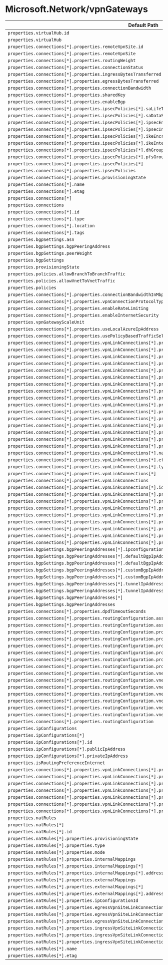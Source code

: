# Microsoft.Network/vpnGateways

| Default Path | Alias |
|---|---|
| `properties.virtualHub.id` | `Microsoft.Network/vpnGateways/virtualHub.id` |
| `properties.virtualHub` | `Microsoft.Network/vpnGateways/virtualHub` |
| `properties.connections[*].properties.remoteVpnSite.id` | `Microsoft.Network/vpnGateways/connections[*].remoteVpnSite.id` |
| `properties.connections[*].properties.remoteVpnSite` | `Microsoft.Network/vpnGateways/connections[*].remoteVpnSite` |
| `properties.connections[*].properties.routingWeight` | `Microsoft.Network/vpnGateways/connections[*].routingWeight` |
| `properties.connections[*].properties.connectionStatus` | `Microsoft.Network/vpnGateways/connections[*].connectionStatus` |
| `properties.connections[*].properties.ingressBytesTransferred` | `Microsoft.Network/vpnGateways/connections[*].ingressBytesTransferred` |
| `properties.connections[*].properties.egressBytesTransferred` | `Microsoft.Network/vpnGateways/connections[*].egressBytesTransferred` |
| `properties.connections[*].properties.connectionBandwidth` | `Microsoft.Network/vpnGateways/connections[*].connectionBandwidth` |
| `properties.connections[*].properties.sharedKey` | `Microsoft.Network/vpnGateways/connections[*].sharedKey` |
| `properties.connections[*].properties.enableBgp` | `Microsoft.Network/vpnGateways/connections[*].enableBgp` |
| `properties.connections[*].properties.ipsecPolicies[*].saLifeTimeSeconds` | `Microsoft.Network/vpnGateways/connections[*].ipsecPolicies[*].saLifeTimeSeconds` |
| `properties.connections[*].properties.ipsecPolicies[*].saDataSizeKilobytes` | `Microsoft.Network/vpnGateways/connections[*].ipsecPolicies[*].saDataSizeKilobytes` |
| `properties.connections[*].properties.ipsecPolicies[*].ipsecEncryption` | `Microsoft.Network/vpnGateways/connections[*].ipsecPolicies[*].ipsecEncryption` |
| `properties.connections[*].properties.ipsecPolicies[*].ipsecIntegrity` | `Microsoft.Network/vpnGateways/connections[*].ipsecPolicies[*].ipsecIntegrity` |
| `properties.connections[*].properties.ipsecPolicies[*].ikeEncryption` | `Microsoft.Network/vpnGateways/connections[*].ipsecPolicies[*].ikeEncryption` |
| `properties.connections[*].properties.ipsecPolicies[*].ikeIntegrity` | `Microsoft.Network/vpnGateways/connections[*].ipsecPolicies[*].ikeIntegrity` |
| `properties.connections[*].properties.ipsecPolicies[*].dhGroup` | `Microsoft.Network/vpnGateways/connections[*].ipsecPolicies[*].dhGroup` |
| `properties.connections[*].properties.ipsecPolicies[*].pfsGroup` | `Microsoft.Network/vpnGateways/connections[*].ipsecPolicies[*].pfsGroup` |
| `properties.connections[*].properties.ipsecPolicies[*]` | `Microsoft.Network/vpnGateways/connections[*].ipsecPolicies[*]` |
| `properties.connections[*].properties.ipsecPolicies` | `Microsoft.Network/vpnGateways/connections[*].ipsecPolicies` |
| `properties.connections[*].properties.provisioningState` | `Microsoft.Network/vpnGateways/connections[*].provisioningState` |
| `properties.connections[*].name` | `Microsoft.Network/vpnGateways/connections[*].name` |
| `properties.connections[*].etag` | `Microsoft.Network/vpnGateways/connections[*].etag` |
| `properties.connections[*]` | `Microsoft.Network/vpnGateways/connections[*]` |
| `properties.connections` | `Microsoft.Network/vpnGateways/connections` |
| `properties.connections[*].id` | `Microsoft.Network/vpnGateways/connections[*].id` |
| `properties.connections[*].type` | `Microsoft.Network/vpnGateways/connections[*].type` |
| `properties.connections[*].location` | `Microsoft.Network/vpnGateways/connections[*].location` |
| `properties.connections[*].tags` | `Microsoft.Network/vpnGateways/connections[*].tags` |
| `properties.bgpSettings.asn` | `Microsoft.Network/vpnGateways/bgpSettings.asn` |
| `properties.bgpSettings.bgpPeeringAddress` | `Microsoft.Network/vpnGateways/bgpSettings.bgpPeeringAddress` |
| `properties.bgpSettings.peerWeight` | `Microsoft.Network/vpnGateways/bgpSettings.peerWeight` |
| `properties.bgpSettings` | `Microsoft.Network/vpnGateways/bgpSettings` |
| `properties.provisioningState` | `Microsoft.Network/vpnGateways/provisioningState` |
| `properties.policies.allowBranchToBranchTraffic` | `Microsoft.Network/vpnGateways/policies.allowBranchToBranchTraffic` |
| `properties.policies.allowVnetToVnetTraffic` | `Microsoft.Network/vpnGateways/policies.allowVnetToVnetTraffic` |
| `properties.policies` | `Microsoft.Network/vpnGateways/policies` |
| `properties.connections[*].properties.connectionBandwidthInMbps` | `Microsoft.Network/vpnGateways/connections[*].connectionBandwidthInMbps` |
| `properties.connections[*].properties.vpnConnectionProtocolType` | `Microsoft.Network/vpnGateways/connections[*].vpnConnectionProtocolType` |
| `properties.connections[*].properties.enableRateLimiting` | `Microsoft.Network/vpnGateways/connections[*].enableRateLimiting` |
| `properties.connections[*].properties.enableInternetSecurity` | `Microsoft.Network/vpnGateways/connections[*].enableInternetSecurity` |
| `properties.vpnGatewayScaleUnit` | `Microsoft.Network/vpnGateways/vpnGatewayScaleUnit` |
| `properties.connections[*].properties.useLocalAzureIpAddress` | `Microsoft.Network/vpnGateways/connections[*].useLocalAzureIpAddress` |
| `properties.connections[*].properties.usePolicyBasedTrafficSelectors` | `Microsoft.Network/vpnGateways/connections[*].usePolicyBasedTrafficSelectors` |
| `properties.connections[*].properties.vpnLinkConnections[*].properties.vpnSiteLink.id` | `Microsoft.Network/vpnGateways/connections[*].vpnLinkConnections[*].vpnSiteLink.id` |
| `properties.connections[*].properties.vpnLinkConnections[*].properties.vpnSiteLink` | `Microsoft.Network/vpnGateways/connections[*].vpnLinkConnections[*].vpnSiteLink` |
| `properties.connections[*].properties.vpnLinkConnections[*].properties.routingWeight` | `Microsoft.Network/vpnGateways/connections[*].vpnLinkConnections[*].routingWeight` |
| `properties.connections[*].properties.vpnLinkConnections[*].properties.connectionStatus` | `Microsoft.Network/vpnGateways/connections[*].vpnLinkConnections[*].connectionStatus` |
| `properties.connections[*].properties.vpnLinkConnections[*].properties.vpnConnectionProtocolType` | `Microsoft.Network/vpnGateways/connections[*].vpnLinkConnections[*].vpnConnectionProtocolType` |
| `properties.connections[*].properties.vpnLinkConnections[*].properties.ingressBytesTransferred` | `Microsoft.Network/vpnGateways/connections[*].vpnLinkConnections[*].ingressBytesTransferred` |
| `properties.connections[*].properties.vpnLinkConnections[*].properties.egressBytesTransferred` | `Microsoft.Network/vpnGateways/connections[*].vpnLinkConnections[*].egressBytesTransferred` |
| `properties.connections[*].properties.vpnLinkConnections[*].properties.connectionBandwidth` | `Microsoft.Network/vpnGateways/connections[*].vpnLinkConnections[*].connectionBandwidth` |
| `properties.connections[*].properties.vpnLinkConnections[*].properties.sharedKey` | `Microsoft.Network/vpnGateways/connections[*].vpnLinkConnections[*].sharedKey` |
| `properties.connections[*].properties.vpnLinkConnections[*].properties.enableBgp` | `Microsoft.Network/vpnGateways/connections[*].vpnLinkConnections[*].enableBgp` |
| `properties.connections[*].properties.vpnLinkConnections[*].properties.usePolicyBasedTrafficSelectors` | `Microsoft.Network/vpnGateways/connections[*].vpnLinkConnections[*].usePolicyBasedTrafficSelectors` |
| `properties.connections[*].properties.vpnLinkConnections[*].properties.ipsecPolicies[*]` | `Microsoft.Network/vpnGateways/connections[*].vpnLinkConnections[*].ipsecPolicies[*]` |
| `properties.connections[*].properties.vpnLinkConnections[*].properties.ipsecPolicies` | `Microsoft.Network/vpnGateways/connections[*].vpnLinkConnections[*].ipsecPolicies` |
| `properties.connections[*].properties.vpnLinkConnections[*].properties.enableRateLimiting` | `Microsoft.Network/vpnGateways/connections[*].vpnLinkConnections[*].enableRateLimiting` |
| `properties.connections[*].properties.vpnLinkConnections[*].properties.useLocalAzureIpAddress` | `Microsoft.Network/vpnGateways/connections[*].vpnLinkConnections[*].useLocalAzureIpAddress` |
| `properties.connections[*].properties.vpnLinkConnections[*].properties.provisioningState` | `Microsoft.Network/vpnGateways/connections[*].vpnLinkConnections[*].provisioningState` |
| `properties.connections[*].properties.vpnLinkConnections[*].name` | `Microsoft.Network/vpnGateways/connections[*].vpnLinkConnections[*].name` |
| `properties.connections[*].properties.vpnLinkConnections[*].etag` | `Microsoft.Network/vpnGateways/connections[*].vpnLinkConnections[*].etag` |
| `properties.connections[*].properties.vpnLinkConnections[*].type` | `Microsoft.Network/vpnGateways/connections[*].vpnLinkConnections[*].type` |
| `properties.connections[*].properties.vpnLinkConnections[*]` | `Microsoft.Network/vpnGateways/connections[*].vpnLinkConnections[*]` |
| `properties.connections[*].properties.vpnLinkConnections` | `Microsoft.Network/vpnGateways/connections[*].vpnLinkConnections` |
| `properties.connections[*].properties.vpnLinkConnections[*].id` | `Microsoft.Network/vpnGateways/connections[*].vpnLinkConnections[*].id` |
| `properties.connections[*].properties.vpnLinkConnections[*].properties.ipsecPolicies[*].saLifeTimeSeconds` | `Microsoft.Network/vpnGateways/connections[*].vpnLinkConnections[*].ipsecPolicies[*].saLifeTimeSeconds` |
| `properties.connections[*].properties.vpnLinkConnections[*].properties.ipsecPolicies[*].saDataSizeKilobytes` | `Microsoft.Network/vpnGateways/connections[*].vpnLinkConnections[*].ipsecPolicies[*].saDataSizeKilobytes` |
| `properties.connections[*].properties.vpnLinkConnections[*].properties.ipsecPolicies[*].ipsecEncryption` | `Microsoft.Network/vpnGateways/connections[*].vpnLinkConnections[*].ipsecPolicies[*].ipsecEncryption` |
| `properties.connections[*].properties.vpnLinkConnections[*].properties.ipsecPolicies[*].ipsecIntegrity` | `Microsoft.Network/vpnGateways/connections[*].vpnLinkConnections[*].ipsecPolicies[*].ipsecIntegrity` |
| `properties.connections[*].properties.vpnLinkConnections[*].properties.ipsecPolicies[*].ikeEncryption` | `Microsoft.Network/vpnGateways/connections[*].vpnLinkConnections[*].ipsecPolicies[*].ikeEncryption` |
| `properties.connections[*].properties.vpnLinkConnections[*].properties.ipsecPolicies[*].ikeIntegrity` | `Microsoft.Network/vpnGateways/connections[*].vpnLinkConnections[*].ipsecPolicies[*].ikeIntegrity` |
| `properties.connections[*].properties.vpnLinkConnections[*].properties.ipsecPolicies[*].dhGroup` | `Microsoft.Network/vpnGateways/connections[*].vpnLinkConnections[*].ipsecPolicies[*].dhGroup` |
| `properties.connections[*].properties.vpnLinkConnections[*].properties.ipsecPolicies[*].pfsGroup` | `Microsoft.Network/vpnGateways/connections[*].vpnLinkConnections[*].ipsecPolicies[*].pfsGroup` |
| `properties.bgpSettings.bgpPeeringAddresses[*].ipconfigurationId` | `Microsoft.Network/vpnGateways/bgpSettings.bgpPeeringAddresses[*].ipconfigurationId` |
| `properties.bgpSettings.bgpPeeringAddresses[*].defaultBgpIpAddresses[*]` | `Microsoft.Network/vpnGateways/bgpSettings.bgpPeeringAddresses[*].defaultBgpIpAddresses[*]` |
| `properties.bgpSettings.bgpPeeringAddresses[*].defaultBgpIpAddresses` | `Microsoft.Network/vpnGateways/bgpSettings.bgpPeeringAddresses[*].defaultBgpIpAddresses` |
| `properties.bgpSettings.bgpPeeringAddresses[*].customBgpIpAddresses[*]` | `Microsoft.Network/vpnGateways/bgpSettings.bgpPeeringAddresses[*].customBgpIpAddresses[*]` |
| `properties.bgpSettings.bgpPeeringAddresses[*].customBgpIpAddresses` | `Microsoft.Network/vpnGateways/bgpSettings.bgpPeeringAddresses[*].customBgpIpAddresses` |
| `properties.bgpSettings.bgpPeeringAddresses[*].tunnelIpAddresses[*]` | `Microsoft.Network/vpnGateways/bgpSettings.bgpPeeringAddresses[*].tunnelIpAddresses[*]` |
| `properties.bgpSettings.bgpPeeringAddresses[*].tunnelIpAddresses` | `Microsoft.Network/vpnGateways/bgpSettings.bgpPeeringAddresses[*].tunnelIpAddresses` |
| `properties.bgpSettings.bgpPeeringAddresses[*]` | `Microsoft.Network/vpnGateways/bgpSettings.bgpPeeringAddresses[*]` |
| `properties.bgpSettings.bgpPeeringAddresses` | `Microsoft.Network/vpnGateways/bgpSettings.bgpPeeringAddresses` |
| `properties.connections[*].properties.dpdTimeoutSeconds` | `Microsoft.Network/vpnGateways/connections[*].dpdTimeoutSeconds` |
| `properties.connections[*].properties.routingConfiguration.associatedRouteTable.id` | `Microsoft.Network/vpnGateways/connections[*].routingConfiguration.associatedRouteTable.id` |
| `properties.connections[*].properties.routingConfiguration.associatedRouteTable` | `Microsoft.Network/vpnGateways/connections[*].routingConfiguration.associatedRouteTable` |
| `properties.connections[*].properties.routingConfiguration.propagatedRouteTables.labels[*]` | `Microsoft.Network/vpnGateways/connections[*].routingConfiguration.propagatedRouteTables.labels[*]` |
| `properties.connections[*].properties.routingConfiguration.propagatedRouteTables.labels` | `Microsoft.Network/vpnGateways/connections[*].routingConfiguration.propagatedRouteTables.labels` |
| `properties.connections[*].properties.routingConfiguration.propagatedRouteTables.ids[*].id` | `Microsoft.Network/vpnGateways/connections[*].routingConfiguration.propagatedRouteTables.ids[*].id` |
| `properties.connections[*].properties.routingConfiguration.propagatedRouteTables.ids[*]` | `Microsoft.Network/vpnGateways/connections[*].routingConfiguration.propagatedRouteTables.ids[*]` |
| `properties.connections[*].properties.routingConfiguration.propagatedRouteTables.ids` | `Microsoft.Network/vpnGateways/connections[*].routingConfiguration.propagatedRouteTables.ids` |
| `properties.connections[*].properties.routingConfiguration.propagatedRouteTables` | `Microsoft.Network/vpnGateways/connections[*].routingConfiguration.propagatedRouteTables` |
| `properties.connections[*].properties.routingConfiguration.vnetRoutes.staticRoutes[*].name` | `Microsoft.Network/vpnGateways/connections[*].routingConfiguration.vnetRoutes.staticRoutes[*].name` |
| `properties.connections[*].properties.routingConfiguration.vnetRoutes.staticRoutes[*].addressPrefixes[*]` | `Microsoft.Network/vpnGateways/connections[*].routingConfiguration.vnetRoutes.staticRoutes[*].addressPrefixes[*]` |
| `properties.connections[*].properties.routingConfiguration.vnetRoutes.staticRoutes[*].addressPrefixes` | `Microsoft.Network/vpnGateways/connections[*].routingConfiguration.vnetRoutes.staticRoutes[*].addressPrefixes` |
| `properties.connections[*].properties.routingConfiguration.vnetRoutes.staticRoutes[*].nextHopIpAddress` | `Microsoft.Network/vpnGateways/connections[*].routingConfiguration.vnetRoutes.staticRoutes[*].nextHopIpAddress` |
| `properties.connections[*].properties.routingConfiguration.vnetRoutes.staticRoutes[*]` | `Microsoft.Network/vpnGateways/connections[*].routingConfiguration.vnetRoutes.staticRoutes[*]` |
| `properties.connections[*].properties.routingConfiguration.vnetRoutes.staticRoutes` | `Microsoft.Network/vpnGateways/connections[*].routingConfiguration.vnetRoutes.staticRoutes` |
| `properties.connections[*].properties.routingConfiguration.vnetRoutes` | `Microsoft.Network/vpnGateways/connections[*].routingConfiguration.vnetRoutes` |
| `properties.connections[*].properties.routingConfiguration` | `Microsoft.Network/vpnGateways/connections[*].routingConfiguration` |
| `properties.ipConfigurations` | `Microsoft.Network/vpnGateways/ipConfigurations` |
| `properties.ipConfigurations[*]` | `Microsoft.Network/vpnGateways/ipConfigurations[*]` |
| `properties.ipConfigurations[*].id` | `Microsoft.Network/vpnGateways/ipConfigurations[*].id` |
| `properties.ipConfigurations[*].publicIpAddress` | `Microsoft.Network/vpnGateways/ipConfigurations[*].publicIpAddress` |
| `properties.ipConfigurations[*].privateIpAddress` | `Microsoft.Network/vpnGateways/ipConfigurations[*].privateIpAddress` |
| `properties.isRoutingPreferenceInternet` | `Microsoft.Network/vpnGateways/isRoutingPreferenceInternet` |
| `properties.connections[*].properties.vpnLinkConnections[*].properties.vpnLinkConnectionMode` | `Microsoft.Network/vpnGateways/connections[*].vpnLinkConnections[*].vpnLinkConnectionMode` |
| `properties.connections[*].properties.vpnLinkConnections[*].properties.ingressNatRules` | `Microsoft.Network/vpnGateways/connections[*].vpnLinkConnections[*].ingressNatRules` |
| `properties.connections[*].properties.vpnLinkConnections[*].properties.ingressNatRules[*]` | `Microsoft.Network/vpnGateways/connections[*].vpnLinkConnections[*].ingressNatRules[*]` |
| `properties.connections[*].properties.vpnLinkConnections[*].properties.ingressNatRules[*].id` | `Microsoft.Network/vpnGateways/connections[*].vpnLinkConnections[*].ingressNatRules[*].id` |
| `properties.connections[*].properties.vpnLinkConnections[*].properties.egressNatRules` | `Microsoft.Network/vpnGateways/connections[*].vpnLinkConnections[*].egressNatRules` |
| `properties.connections[*].properties.vpnLinkConnections[*].properties.egressNatRules[*]` | `Microsoft.Network/vpnGateways/connections[*].vpnLinkConnections[*].egressNatRules[*]` |
| `properties.connections[*].properties.vpnLinkConnections[*].properties.egressNatRules[*].id` | `Microsoft.Network/vpnGateways/connections[*].vpnLinkConnections[*].egressNatRules[*].id` |
| `properties.natRules` | `Microsoft.Network/vpnGateways/natRules` |
| `properties.natRules[*]` | `Microsoft.Network/vpnGateways/natRules[*]` |
| `properties.natRules[*].id` | `Microsoft.Network/vpnGateways/natRules[*].id` |
| `properties.natRules[*].properties.provisioningState` | `Microsoft.Network/vpnGateways/natRules[*].provisioningState` |
| `properties.natRules[*].properties.type` | `Microsoft.Network/vpnGateways/natRules[*].type` |
| `properties.natRules[*].properties.mode` | `Microsoft.Network/vpnGateways/natRules[*].mode` |
| `properties.natRules[*].properties.internalMappings` | `Microsoft.Network/vpnGateways/natRules[*].internalMappings` |
| `properties.natRules[*].properties.internalMappings[*]` | `Microsoft.Network/vpnGateways/natRules[*].internalMappings[*]` |
| `properties.natRules[*].properties.internalMappings[*].addressSpace` | `Microsoft.Network/vpnGateways/natRules[*].internalMappings[*].addressSpace` |
| `properties.natRules[*].properties.externalMappings` | `Microsoft.Network/vpnGateways/natRules[*].externalMappings` |
| `properties.natRules[*].properties.externalMappings[*]` | `Microsoft.Network/vpnGateways/natRules[*].externalMappings[*]` |
| `properties.natRules[*].properties.externalMappings[*].addressSpace` | `Microsoft.Network/vpnGateways/natRules[*].externalMappings[*].addressSpace` |
| `properties.natRules[*].properties.ipConfigurationId` | `Microsoft.Network/vpnGateways/natRules[*].ipConfigurationId` |
| `properties.natRules[*].properties.egressVpnSiteLinkConnections` | `Microsoft.Network/vpnGateways/natRules[*].egressVpnSiteLinkConnections` |
| `properties.natRules[*].properties.egressVpnSiteLinkConnections[*]` | `Microsoft.Network/vpnGateways/natRules[*].egressVpnSiteLinkConnections[*]` |
| `properties.natRules[*].properties.egressVpnSiteLinkConnections[*].id` | `Microsoft.Network/vpnGateways/natRules[*].egressVpnSiteLinkConnections[*].id` |
| `properties.natRules[*].properties.ingressVpnSiteLinkConnections` | `Microsoft.Network/vpnGateways/natRules[*].ingressVpnSiteLinkConnections` |
| `properties.natRules[*].properties.ingressVpnSiteLinkConnections[*]` | `Microsoft.Network/vpnGateways/natRules[*].ingressVpnSiteLinkConnections[*]` |
| `properties.natRules[*].properties.ingressVpnSiteLinkConnections[*].id` | `Microsoft.Network/vpnGateways/natRules[*].ingressVpnSiteLinkConnections[*].id` |
| `properties.natRules[*].name` | `Microsoft.Network/vpnGateways/natRules[*].name` |
| `properties.natRules[*].etag` | `Microsoft.Network/vpnGateways/natRules[*].etag` |

